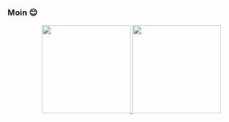 ### Moin 😊

<p align="center">
<a href="https://github.com/seonHH">
  <img height="180em" src="https://github-readme-stats-eight-theta.vercel.app/api?username=seonHH&show_icons=true&theme=dark&include_all_commits=true&count_private=true"/>
  <img height="180em" src="https://github-readme-stats-eight-theta.vercel.app/api/top-langs/?username=dark&layout=compact&theme=dark"/>
</a>
</p>


